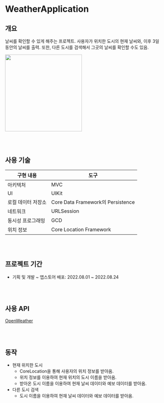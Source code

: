 # WeatherApplication

## 개요
 날씨를 확인할 수 있게 해주는 프로젝트. 사용자가 위치한 도시의 현재 날씨와, 이후 3일 동안의 날씨를 출력. 또한, 다른 도시를 검색해서 그곳의 날씨를 확인할 수도 있음.
 
 <img src = "https://user-images.githubusercontent.com/55693272/197079608-18192112-ab70-4842-972c-90a60d94c839.mp4" width = 250>
 
 
<br></br>
## 사용 기술
|구현 내용|도구|
|---|---|
|아키텍처|MVC|
|UI|UIKit|
|로컬 데이터 저장소| Core Data Framework의 Persistence|
|네트워크|URLSession|
|동시성 프로그래밍|GCD|
|위치 정보|Core Location Framework|

<br></br>
## 프로젝트 기간
- 기획 및 개발 ~ 앱스토어 배포: 2022.08.01 ~ 2022.08.24


<br></br>
## 사용 API
 [OpenWeather](https://openweathermap.org)


<br></br>
## 동작
* 현재 위치한 도시
  - CoreLocation을 통해 사용자의 위치 정보를 받아옴.
  - 위치 정보를 이용하여 현재 위치의 도시 이름을 받아옴.
  - 받아온 도시 이름을 이용하여 현재 날씨 데이터와 예보 데이터를 받아옴.
* 다른 도시 검색 
  - 도시 이름을 이용하여 현재 날씨 데이터와 예보 데이터를 받아옴.


<br></br>
